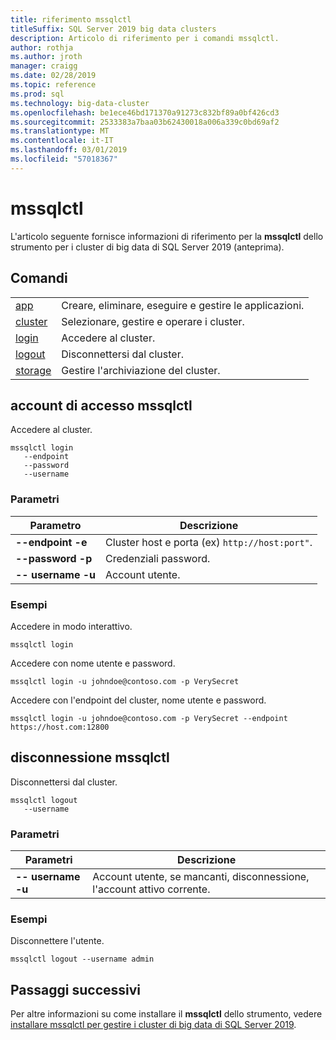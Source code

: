 ```yaml
---
title: riferimento mssqlctl
titleSuffix: SQL Server 2019 big data clusters
description: Articolo di riferimento per i comandi mssqlctl.
author: rothja
ms.author: jroth
manager: craigg
ms.date: 02/28/2019
ms.topic: reference
ms.prod: sql
ms.technology: big-data-cluster
ms.openlocfilehash: be1ece46bd171370a91273c832bf89a0bf426cd3
ms.sourcegitcommit: 2533383a7baa03b62430018a006a339c0bd69af2
ms.translationtype: MT
ms.contentlocale: it-IT
ms.lasthandoff: 03/01/2019
ms.locfileid: "57018367"
---
```

# <a name="mssqlctl"></a>mssqlctl

L'articolo seguente fornisce informazioni di riferimento per la **mssqlctl** dello strumento per i cluster di big data di SQL Server 2019 (anteprima).

## <a id="commands"></a> Comandi

|||
|---|---|
| [app](reference-mssqlctl-app.md) | Creare, eliminare, eseguire e gestire le applicazioni. |
| [cluster](reference-mssqlctl-cluster.md) | Selezionare, gestire e operare i cluster. |
| [login](#login) | Accedere al cluster. |
| [logout](#logout) | Disconnettersi dal cluster. |
| [storage](reference-mssqlctl-storage.md) | Gestire l'archiviazione del cluster. |

## <a id="login"></a> account di accesso mssqlctl

Accedere al cluster.

```
mssqlctl login
   --endpoint
   --password
   --username
```

### <a name="parameters"></a>Parametri

| Parametro | Descrizione |
|---|---|
|**--endpoint -e**| Cluster host e porta (ex) `http://host:port"`. |
|**--password -p**| Credenziali password. |
|**-- username -u**| Account utente. |

### <a name="examples"></a>Esempi

Accedere in modo interattivo.

```
mssqlctl login
```

Accedere con nome utente e password.

```
mssqlctl login -u johndoe@contoso.com -p VerySecret
```

Accedere con l'endpoint del cluster, nome utente e password.

```
mssqlctl login -u johndoe@contoso.com -p VerySecret --endpoint https://host.com:12800
```

## <a id="logout"></a> disconnessione mssqlctl

Disconnettersi dal cluster.

```
mssqlctl logout
   --username
```

### <a name="parameters"></a>Parametri

| Parametri | Descrizione |
|---|---|
| **-- username -u** | Account utente, se mancanti, disconnessione, l'account attivo corrente. |

### <a name="examples"></a>Esempi

Disconnettere l'utente.

```
mssqlctl logout --username admin
```

## <a name="next-steps"></a>Passaggi successivi

Per altre informazioni su come installare il **mssqlctl** dello strumento, vedere [installare mssqlctl per gestire i cluster di big data di SQL Server 2019](deploy-install-mssqlctl.md).